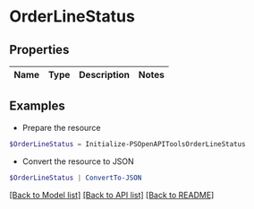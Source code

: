# OrderLineStatus
## Properties

Name | Type | Description | Notes
------------ | ------------- | ------------- | -------------

## Examples

- Prepare the resource
```powershell
$OrderLineStatus = Initialize-PSOpenAPIToolsOrderLineStatus 
```

- Convert the resource to JSON
```powershell
$OrderLineStatus | ConvertTo-JSON
```

[[Back to Model list]](../README.md#documentation-for-models) [[Back to API list]](../README.md#documentation-for-api-endpoints) [[Back to README]](../README.md)

